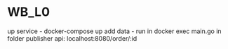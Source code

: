 # WB_L0

up service - docker-compose up
add data - run in docker exec main.go in folder publisher
api:
localhost:8080/order/:id
